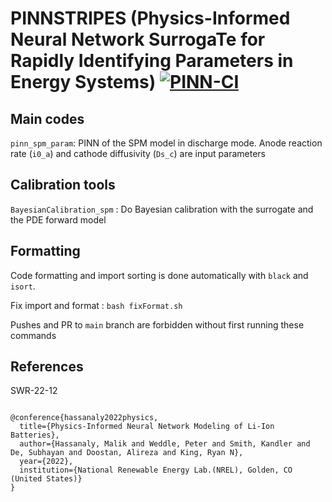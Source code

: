 # PINNSTRIPES (Physics-Informed Neural Network SurrogaTe for Rapidly Identifying Parameters in Energy Systems) [![PINN-CI](https://github.com/NREL/PINNSTRIPES/actions/workflows/ci.yml/badge.svg)](https://github.com/NREL/PINNSTRIPES/actions/workflows/ci.yml)

## Main codes

`pinn_spm_param`: PINN of the SPM model in discharge mode. Anode reaction rate (`i0_a`) and cathode diffusivity (`Ds_c`) are input parameters

## Calibration tools

`BayesianCalibration_spm` : Do Bayesian calibration with the surrogate and the PDE forward model

## Formatting

Code formatting and import sorting is done automatically with `black` and `isort`.

Fix import and format : `bash fixFormat.sh`

Pushes and PR to `main` branch are forbidden without first running these commands

## References

SWR-22-12



```

@conference{hassanaly2022physics,
  title={Physics-Informed Neural Network Modeling of Li-Ion Batteries},
  author={Hassanaly, Malik and Weddle, Peter and Smith, Kandler and De, Subhayan and Doostan, Alireza and King, Ryan N},
  year={2022},
  institution={National Renewable Energy Lab.(NREL), Golden, CO (United States)}
}

```




